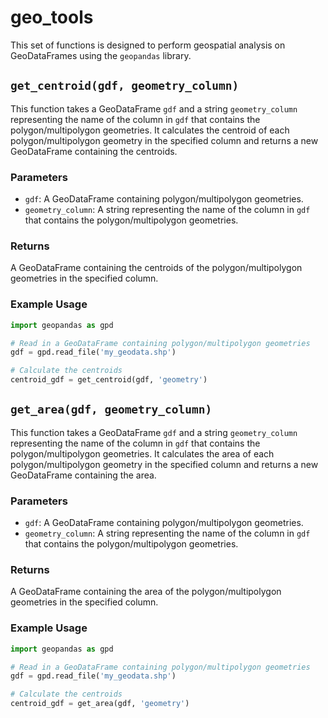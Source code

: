 # geo_tools

This set of functions is designed to perform geospatial analysis on GeoDataFrames using the `geopandas` library.

## `get_centroid(gdf, geometry_column)`

This function takes a GeoDataFrame `gdf` and a string `geometry_column` representing the name of the column in `gdf` that contains the polygon/multipolygon geometries. It calculates the centroid of each polygon/multipolygon geometry in the specified column and returns a new GeoDataFrame containing the centroids.

### Parameters

- `gdf`: A GeoDataFrame containing polygon/multipolygon geometries.
- `geometry_column`: A string representing the name of the column in `gdf` that contains the polygon/multipolygon geometries.

### Returns

A GeoDataFrame containing the centroids of the polygon/multipolygon geometries in the specified column.

### Example Usage

```python
import geopandas as gpd

# Read in a GeoDataFrame containing polygon/multipolygon geometries
gdf = gpd.read_file('my_geodata.shp')

# Calculate the centroids
centroid_gdf = get_centroid(gdf, 'geometry')
```

## `get_area(gdf, geometry_column)`

This function takes a GeoDataFrame `gdf` and a string `geometry_column` representing the name of the column in `gdf` that contains the polygon/multipolygon geometries. It calculates the area of each polygon/multipolygon geometry in the specified column and returns a new GeoDataFrame containing the area.

### Parameters

- `gdf`: A GeoDataFrame containing polygon/multipolygon geometries.
- `geometry_column`: A string representing the name of the column in `gdf` that contains the polygon/multipolygon geometries.

### Returns

A GeoDataFrame containing the area of the polygon/multipolygon geometries in the specified column.

### Example Usage

```python
import geopandas as gpd

# Read in a GeoDataFrame containing polygon/multipolygon geometries
gdf = gpd.read_file('my_geodata.shp')

# Calculate the centroids
centroid_gdf = get_area(gdf, 'geometry')


